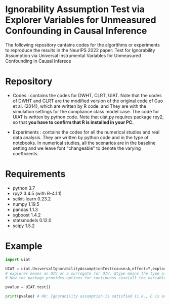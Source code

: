 # Ignorability Assumption Test via Explorer Variables for Unmeasured Confounding in Causal Inference

The following repository cantains codes for the algorithms or experiments to reproduce the results in the NeurIPS 2022 paper: Test for Ignorability Assumption via Universal Instrumental Variables for Unmeasured Confounding in Causal Inferece

Repository 
===========

* Codes : contains the codes for DWHT, CLRT, UIAT. Note that the codes of DWHT and CLRT are the modified version of the original code of Guo et al. (2014), which are written by R code. and They are with the simulation settings for the compliance class model case. The code for UIAT is written by python code. Note that uiat.py requires package rpy2, so that **you have to confirm that R is installed in your PC.**

* Experiments : contains the codes for all the numerical studies and real data analysis. They are written by python code and in the type of notebooks. In numerical studies, all the scenarios are in the baseline setting and we leave font "changeable" to denote the varying coefficients.



Requirements
=============

* python 3.7
* rpy2 3.4.5 (with R-4.1.1)
* scikit-learn 0.23.2
* numpy 1.19.5
* pandas 1.1.3
* xgboost 1.4.2
* statsmodels 0.12.0
* scipy 1.5.2


Example
=============
```python
import uiat

UIAT = uiat.UniversalIgnorabilityAssumptionTest(cause=A,effect=Y,explorer=Z,covariates=C,dtype="continuous",verbose=False) 
# explorer means an UIV or a surrogate for UIV. dtype means the type of data. 
# Now the package provides options for continuous case(all the variables are continuous) or mixed case(all the variables except Y are categorical data).

pvalue = UIAT.test()

print(pvalue) # H0: Ignorability assumption is satisfied (i.e., C is an admissible set). vs. H1: not H0.
```
